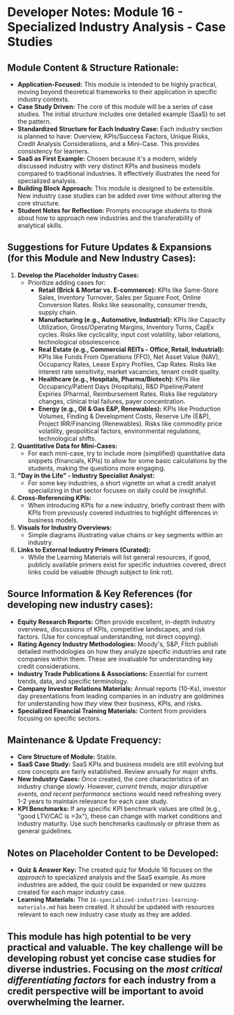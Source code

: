 # Developer Notes: Module 16 - Specialized Industry Analysis - Case Studies

## Module Content & Structure Rationale:

*   **Application-Focused:** This module is intended to be highly practical, moving beyond theoretical frameworks to their application in specific industry contexts.
*   **Case Study Driven:** The core of this module will be a series of case studies. The initial structure includes one detailed example (SaaS) to set the pattern.
*   **Standardized Structure for Each Industry Case:** Each industry section is planned to have: Overview, KPIs/Success Factors, Unique Risks, Credit Analysis Considerations, and a Mini-Case. This provides consistency for learners.
*   **SaaS as First Example:** Chosen because it's a modern, widely discussed industry with very distinct KPIs and business models compared to traditional industries. It effectively illustrates the need for specialized analysis.
*   **Building Block Approach:** This module is designed to be extensible. New industry case studies can be added over time without altering the core structure.
*   **Student Notes for Reflection:** Prompts encourage students to think about how to approach new industries and the transferability of analytical skills.

## Suggestions for Future Updates & Expansions (for this Module and New Industry Cases):

1.  **Develop the Placeholder Industry Cases:**
    *   Prioritize adding cases for:
        *   **Retail (Brick & Mortar vs. E-commerce):** KPIs like Same-Store Sales, Inventory Turnover, Sales per Square Foot, Online Conversion Rates. Risks like seasonality, consumer trends, supply chain.
        *   **Manufacturing (e.g., Automotive, Industrial):** KPIs like Capacity Utilization, Gross/Operating Margins, Inventory Turns, CapEx cycles. Risks like cyclicality, input cost volatility, labor relations, technological obsolescence.
        *   **Real Estate (e.g., Commercial REITs - Office, Retail, Industrial):** KPIs like Funds From Operations (FFO), Net Asset Value (NAV), Occupancy Rates, Lease Expiry Profiles, Cap Rates. Risks like interest rate sensitivity, market vacancies, tenant credit quality.
        *   **Healthcare (e.g., Hospitals, Pharma/Biotech):** KPIs like Occupancy/Patient Days (Hospitals), R&D Pipeline/Patent Expiries (Pharma), Reimbursement Rates. Risks like regulatory changes, clinical trial failures, payer concentration.
        *   **Energy (e.g., Oil & Gas E&P, Renewables):** KPIs like Production Volumes, Finding & Development Costs, Reserve Life (E&P), Project IRR/Financing (Renewables). Risks like commodity price volatility, geopolitical factors, environmental regulations, technological shifts.
2.  **Quantitative Data for Mini-Cases:**
    *   For each mini-case, try to include more (simplified) quantitative data snippets (financials, KPIs) to allow for some basic calculations by the students, making the questions more engaging.
3.  **"Day in the Life" - Industry Specialist Analyst:**
    *   For some key industries, a short vignette on what a credit analyst specializing in that sector focuses on daily could be insightful.
4.  **Cross-Referencing KPIs:**
    *   When introducing KPIs for a new industry, briefly contrast them with KPIs from previously covered industries to highlight differences in business models.
5.  **Visuals for Industry Overviews:**
    *   Simple diagrams illustrating value chains or key segments within an industry.
6.  **Links to External Industry Primers (Curated):**
    *   While the Learning Materials will list general resources, if good, publicly available primers exist for specific industries covered, direct links could be valuable (though subject to link rot).

## Source Information & Key References (for developing new industry cases):

*   **Equity Research Reports:** Often provide excellent, in-depth industry overviews, discussions of KPIs, competitive landscapes, and risk factors. (Use for conceptual understanding, not direct copying).
*   **Rating Agency Industry Methodologies:** Moody's, S&P, Fitch publish detailed methodologies on how they analyze specific industries and rate companies within them. These are invaluable for understanding key credit considerations.
*   **Industry Trade Publications & Associations:** Essential for current trends, data, and specific terminology.
*   **Company Investor Relations Materials:** Annual reports (10-Ks), investor day presentations from leading companies in an industry are goldmines for understanding how *they* view their business, KPIs, and risks.
*   **Specialized Financial Training Materials:** Content from providers focusing on specific sectors.

## Maintenance & Update Frequency:

*   **Core Structure of Module:** Stable.
*   **SaaS Case Study:** SaaS KPIs and business models are still evolving but core concepts are fairly established. Review annually for major shifts.
*   **New Industry Cases:** Once created, the core characteristics of an industry change slowly. However, *current trends, major disruptive events, and recent performance* sections would need refreshing every 1-2 years to maintain relevance for each case study.
*   **KPI Benchmarks:** If any specific KPI benchmark values are cited (e.g., "good LTV/CAC is >3x"), these can change with market conditions and industry maturity. Use such benchmarks cautiously or phrase them as general guidelines.

## Notes on Placeholder Content to be Developed:

*   **Quiz & Answer Key:** The created quiz for Module 16 focuses on the *approach* to specialized analysis and the SaaS example. As more industries are added, the quiz could be expanded or new quizzes created for each major industry case.
*   **Learning Materials:** The `16-specialized-industries-learning-materials.md` has been created. It should be updated with resources relevant to each new industry case study as they are added.

This module has high potential to be very practical and valuable. The key challenge will be developing robust yet concise case studies for diverse industries. Focusing on the *most critical differentiating factors* for each industry from a credit perspective will be important to avoid overwhelming the learner.
---
